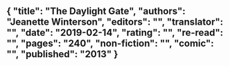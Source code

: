 {
 "title": "The Daylight Gate",
 "authors": "Jeanette Winterson",
 "editors": "",
 "translator": "",
 "date": "2019-02-14",
 "rating": "",
 "re-read": "",
 "pages": "240",
 "non-fiction": "",
 "comic": "",
 "published": "2013"
}
---

